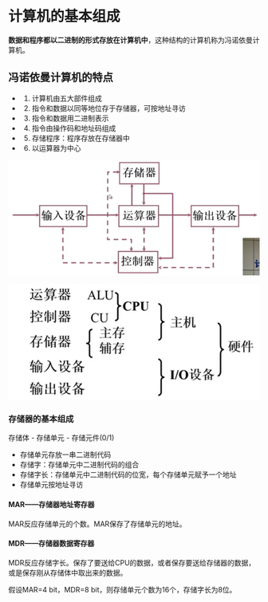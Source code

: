 # 计算机的基本组成
**数据和程序都以二进制的形式存放在计算机中**，这种结构的计算机称为冯诺依曼计算机。
## 冯诺依曼计算机的特点
- 1. 计算机由五大部件组成
- 2. 指令和数据以同等地位存于存储器，可按地址寻访
- 3. 指令和数据用二进制表示
- 4. 指令由操作码和地址码组成
- 5. 存储程序：程序存放在存储器中
- 6. 以运算器为中心

![](./images/冯诺依曼计算机硬件框图.png)

![现代计算机硬件框图](./images/现代计算机硬件框图.png)

### 存储器的基本组成
存储体 - 存储单元 - 存储元件(0/1)

- 存储单元存放一串二进制代码
- 存储字：存储单元中二进制代码的组合
- 存储字长：存储单元中二进制代码的位宽，每个存储单元赋予一个地址
- 存储单元按地址寻访

#### MAR——存储器地址寄存器
MAR反应存储单元的个数。MAR保存了存储单元的地址。
#### MDR——存储器数据寄存器
MDR反应存储字长。保存了要送给CPU的数据，或者保存要送给存储器的数据，或是保存刚从存储体中取出来的数据。

假设MAR=4 bit，MDR=8 bit，则存储单元个数为16个，存储字长为8位。